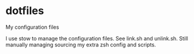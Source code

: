 # dotfiles
My configuration files


I use stow to manage the configuration files. See link.sh and unlink.sh.
Still manually managing sourcing my extra zsh config and scripts.
